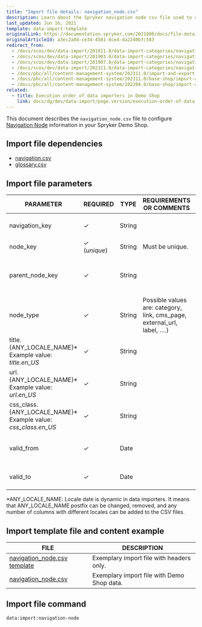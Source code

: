 ```yaml
---
title: "Import file details: navigation_node.csv"
description: Learn about the Spryker navigation node csv file used to configure the navigation node information in to your Spryker Shop.
last_updated: Jun 16, 2021
template: data-import-template
originalLink: https://documentation.spryker.com/2021080/docs/file-details-navigation-nodecsv
originalArticleId: a3ec2a04-ce34-4501-8ce4-da2240bfc583
redirect_from:
  - /docs/scos/dev/data-import/201811.0/data-import-categories/navigation-setup/file-details-navigation-node.csv.html
  - /docs/scos/dev/data-import/201903.0/data-import-categories/navigation-setup/file-details-navigation-node.csv.html
  - /docs/scos/dev/data-import/201907.0/data-import-categories/navigation-setup/file-details-navigation-node.csv.html
  - /docs/scos/dev/data-import/202311.0/data-import-categories/navigation-setup/file-details-navigation-node.csv.html
  - /docs/pbc/all/content-management-system/202311.0/import-and-export-data/file-details-navigation-node.csv.html
  - /docs/pbc/all/content-management-system/202311.0/base-shop/import-and-export-data/file-details-navigation-node.csv.html
  - /docs/pbc/all/content-management-system/202204.0/base-shop/import-and-export-data/import-file-details-navigation-node.csv.html
related:
  - title: Execution order of data importers in Demo Shop
    link: docs/dg/dev/data-import/page.version/execution-order-of-data-importers.html
---
```


This document describes the `navigation_node.csv` file to configure [Navigation Node](/docs/pbc/all/content-management-system/{{page.version}}/base-shop/manage-in-the-back-office/navigation/create-navigation-nodes.html#reference-information-navigation-node-types) information in your Spryker Demo Shop.


## Import file dependencies



- [navigation.csv](/docs/pbc/all/content-management-system/{{page.version}}/base-shop/import-and-export-data/import-file-details-navigation.csv.html)
- [glossary.csv](/docs/pbc/all/miscellaneous/{{page.version}}/import-and-export-data/import-file-details-glossary.csv.html)

## Import file parameters



| PARAMETER | REQUIRED | TYPE | REQUIREMENTS OR COMMENTS | DESCRIPTION |
| --- | --- | --- | --- | --- |
| navigation_key | &check; | String |  | Navigation entity key identifier. |
| node_key | &check; (*unique*) | String | Must be unique. | Identifies a node. |
| parent_node_key | &check; | String |  | Identifies the parent node. Defines the hierarchy of the nodes. |
| node_type | &check; | String | Possible values are: category, link, cms_page, external_url, label, ….)  | Type of node. |
| title.{ANY_LOCALE_NAME}*<br>Example value: *title.en_US* | &check; | String |  | Tittle of the node (US locale for our example). |
| url.{ANY_LOCALE_NAME}*<br>Example value: *url.en_US* | &check; | String |  | URL of the node (US locale for our example). |
| css_class.{ANY_LOCALE_NAME}*<br>Example value: *css_class.en_US* | &check; | String |  | Class of the node (US locale for our example). |
| valid_from | &check; | Date | |  Date from which the navigation node is valid.|
| valid_to | &check; | Date | |  Date to which the navigation node is valid.|

*ANY_LOCALE_NAME: Locale date is dynamic in data importers. It means that ANY_LOCALE_NAME postfix can be changed, removed, and any number of columns with different locales can be added to the CSV files.



## Import template file and content example



| FILE | DESCRIPTION |
| --- | --- |
| [navigation_node.csv template](https://spryker.s3.eu-central-1.amazonaws.com/docs/Developer+Guide/Back-End/Data+Manipulation/Data+Ingestion/Data+Import/Data+Import+Categories/Navigation+Setup/Template+navigation_node.csv) | Exemplary import file with headers only. |
| [navigation_node.csv](https://spryker.s3.eu-central-1.amazonaws.com/docs/Developer+Guide/Back-End/Data+Manipulation/Data+Ingestion/Data+Import/Data+Import+Categories/Navigation+Setup/navigation_node.csv) | Exemplary import file with Demo Shop data. |

## Import file command

```bash
data:import:navigation-node
```
